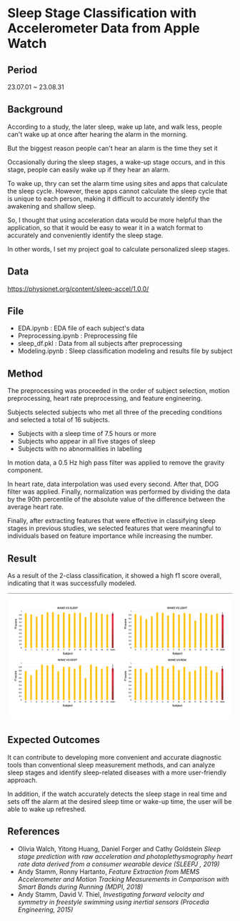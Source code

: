 # Sleep Stage Classification with Accelerometer Data from Apple Watch

## Period
23.07.01 ~ 23.08.31

## Background
According to a study, the later sleep, wake up late, and walk less, people can't wake up at once after hearing the alarm in the morning.

But the biggest reason people can't hear an alarm is the time they set it

Occasionally during the sleep stages, a wake-up stage occurs, and in this stage, people can easily wake up if they hear an alarm.

To wake up, thry can set the alarm time using sites and apps that calculate the sleep cycle. However, these apps cannot calculate the sleep cycle that is unique to each person, making it difficult to accurately identify the awakening and shallow sleep. 

So, I thought that using acceleration data would be more helpful than the application, so that it would be easy to wear it in a watch format to accurately and conveniently identify the sleep stage.

In other words, I set my project goal to calculate personalized sleep stages.


## Data
https://physionet.org/content/sleep-accel/1.0.0/

## File
* EDA.ipynb : EDA file of each subject's data
* Preprocessing.ipynb : Preprocessing file
* sleep_df.pkl : Data from all subjects after preprocessing
* Modeling.ipynb : Sleep classification modeling and results file by subject

## Method

The preprocessing was proceeded in the order of subject selection, motion preprocessing, heart rate preprocessing, and feature engineering.

Subjects selected subjects who met all three of the preceding conditions and selected a total of 16 subjects.
 - Subjects with a sleep time of 7.5 hours or more
 - Subjects who appear in all five stages of sleep
 - Subjects with no abnormalities in labelling

In motion data, a 0.5 Hz high pass filter was applied to remove the gravity component.  

In heart rate, data interpolation was used every second. After that, DOG filter was applied. Finally, normalization was performed by dividing the data by the 90th percentile of the absolute value of the difference between the average heart rate.

Finally, after extracting features that were effective in classifying sleep stages in previous studies, we selected features that were meaningful to individuals based on feature importance while increasing the number.

## Result
As a result of the 2-class classification, it showed a high f1 score overall, indicating that it was successfully modeled.


<img src = "Result/2-classification.png">


  
## Expected Outcomes
It can contribute to developing more convenient and accurate diagnostic tools than conventional sleep measurement methods, and can analyze sleep stages and identify sleep-related diseases with a more user-friendly approach.

In addition, if the watch accurately detects the sleep stage in real time and sets off the alarm at the desired sleep time or wake-up time, the user will be able to wake up refreshed.

## References
* Olivia Walch, Yitong Huang, Daniel Forger and Cathy Goldstein *Sleep stage prediction with raw acceleration and photoplethysmography heart rate data derived from a consumer wearable device (SLEEPJ , 2019)*
* Andy Stamm, Ronny Hartanto, *Feature Extraction from MEMS Accelerometer and Motion Tracking Measurements in Comparison with Smart Bands during Running (MDPI, 2018)*
* Andy Stamm, David V. Thiel, *Investigating forward velocity and symmetry in freestyle swimming using inertial sensors (Procedia Engineering, 2015)*
